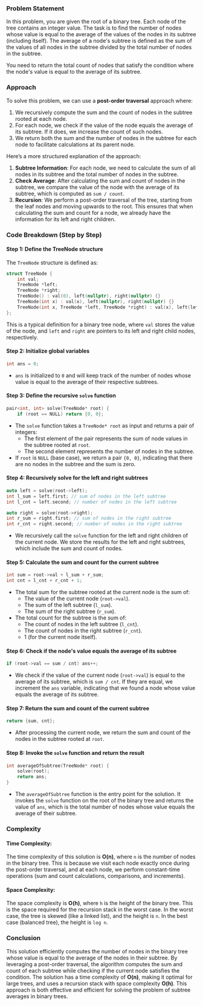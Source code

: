 ### Problem Statement

In this problem, you are given the root of a binary tree. Each node of the tree contains an integer value. The task is to find the number of nodes whose value is equal to the average of the values of the nodes in its subtree (including itself). The average of a node's subtree is defined as the sum of the values of all nodes in the subtree divided by the total number of nodes in the subtree.

You need to return the total count of nodes that satisfy the condition where the node's value is equal to the average of its subtree.

### Approach

To solve this problem, we can use a **post-order traversal** approach where:
1. We recursively compute the sum and the count of nodes in the subtree rooted at each node.
2. For each node, we check if the value of the node equals the average of its subtree. If it does, we increase the count of such nodes.
3. We return both the sum and the number of nodes in the subtree for each node to facilitate calculations at its parent node.

Here’s a more structured explanation of the approach:
1. **Subtree Information**: For each node, we need to calculate the sum of all nodes in its subtree and the total number of nodes in the subtree.
2. **Check Average**: After calculating the sum and count of nodes in the subtree, we compare the value of the node with the average of its subtree, which is computed as `sum / count`.
3. **Recursion**: We perform a post-order traversal of the tree, starting from the leaf nodes and moving upwards to the root. This ensures that when calculating the sum and count for a node, we already have the information for its left and right children.

### Code Breakdown (Step by Step)

#### Step 1: Define the TreeNode structure

The `TreeNode` structure is defined as:
```cpp
struct TreeNode {
    int val;
    TreeNode *left;
    TreeNode *right;
    TreeNode() : val(0), left(nullptr), right(nullptr) {}
    TreeNode(int x) : val(x), left(nullptr), right(nullptr) {}
    TreeNode(int x, TreeNode *left, TreeNode *right) : val(x), left(left), right(right) {}
};
```
This is a typical definition for a binary tree node, where `val` stores the value of the node, and `left` and `right` are pointers to its left and right child nodes, respectively.

#### Step 2: Initialize global variables

```cpp
int ans = 0;
```
- `ans` is initialized to `0` and will keep track of the number of nodes whose value is equal to the average of their respective subtrees.

#### Step 3: Define the recursive `solve` function

```cpp
pair<int, int> solve(TreeNode* root) {
    if (root == NULL) return {0, 0};
```
- The `solve` function takes a `TreeNode* root` as input and returns a pair of integers:
  - The first element of the pair represents the sum of node values in the subtree rooted at `root`.
  - The second element represents the number of nodes in the subtree.
- If `root` is `NULL` (base case), we return a pair `{0, 0}`, indicating that there are no nodes in the subtree and the sum is zero.

#### Step 4: Recursively solve for the left and right subtrees

```cpp
auto left = solve(root->left);
int l_sum = left.first; // sum of nodes in the left subtree
int l_cnt = left.second; // number of nodes in the left subtree

auto right = solve(root->right);
int r_sum = right.first; // sum of nodes in the right subtree
int r_cnt = right.second; // number of nodes in the right subtree
```
- We recursively call the `solve` function for the left and right children of the current node. We store the results for the left and right subtrees, which include the sum and count of nodes.

#### Step 5: Calculate the sum and count for the current subtree

```cpp
int sum = root->val + l_sum + r_sum;
int cnt = l_cnt + r_cnt + 1;
```
- The total sum for the subtree rooted at the current node is the sum of:
  - The value of the current node (`root->val`).
  - The sum of the left subtree (`l_sum`).
  - The sum of the right subtree (`r_sum`).
- The total count for the subtree is the sum of:
  - The count of nodes in the left subtree (`l_cnt`).
  - The count of nodes in the right subtree (`r_cnt`).
  - 1 (for the current node itself).

#### Step 6: Check if the node's value equals the average of its subtree

```cpp
if (root->val == sum / cnt) ans++;
```
- We check if the value of the current node (`root->val`) is equal to the average of its subtree, which is `sum / cnt`. If they are equal, we increment the `ans` variable, indicating that we found a node whose value equals the average of its subtree.

#### Step 7: Return the sum and count of the current subtree

```cpp
return {sum, cnt};
```
- After processing the current node, we return the sum and count of the nodes in the subtree rooted at `root`.

#### Step 8: Invoke the `solve` function and return the result

```cpp
int averageOfSubtree(TreeNode* root) {
    solve(root);
    return ans;
}
```
- The `averageOfSubtree` function is the entry point for the solution. It invokes the `solve` function on the root of the binary tree and returns the value of `ans`, which is the total number of nodes whose value equals the average of their subtree.

### Complexity

#### Time Complexity:
The time complexity of this solution is **O(n)**, where `n` is the number of nodes in the binary tree. This is because we visit each node exactly once during the post-order traversal, and at each node, we perform constant-time operations (sum and count calculations, comparisons, and increments).

#### Space Complexity:
The space complexity is **O(h)**, where `h` is the height of the binary tree. This is the space required for the recursion stack in the worst case. In the worst case, the tree is skewed (like a linked list), and the height is `n`. In the best case (balanced tree), the height is `log n`.

### Conclusion

This solution efficiently computes the number of nodes in the binary tree whose value is equal to the average of the nodes in their subtree. By leveraging a post-order traversal, the algorithm computes the sum and count of each subtree while checking if the current node satisfies the condition. The solution has a time complexity of **O(n)**, making it optimal for large trees, and uses a recursion stack with space complexity **O(h)**. This approach is both effective and efficient for solving the problem of subtree averages in binary trees.